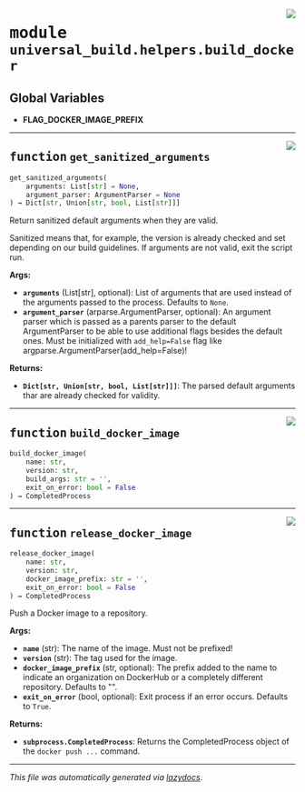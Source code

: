 
<a href="https://github.com/ml-tooling/universal-build/blob/main/src/universal_build/helpers/build_docker.py#L0"><img align="right" style="float:right;" src="https://img.shields.io/badge/-source-cccccc?style=flat-square"></a>

# <kbd>module</kbd> `universal_build.helpers.build_docker`




**Global Variables**
---------------
- **FLAG_DOCKER_IMAGE_PREFIX**

---

<a href="https://github.com/ml-tooling/universal-build/blob/main/src/universal_build/helpers/build_docker.py#L10"><img align="right" style="float:right;" src="https://img.shields.io/badge/-source-cccccc?style=flat-square"></a>

## <kbd>function</kbd> `get_sanitized_arguments`

```python
get_sanitized_arguments(
    arguments: List[str] = None,
    argument_parser: ArgumentParser = None
) → Dict[str, Union[str, bool, List[str]]]
```

Return sanitized default arguments when they are valid. 

Sanitized means that, for example, the version is already checked and set depending on our build guidelines. If arguments are not valid, exit the script run. 



**Args:**
 
 - <b>`arguments`</b> (List[str], optional):  List of arguments that are used instead of the arguments passed to the process. Defaults to `None`. 
 - <b>`argument_parser`</b> (arparse.ArgumentParser, optional):  An argument parser which is passed as a parents parser to the default ArgumentParser to be able to use additional flags besides the default ones. Must be initialized with `add_help=False` flag like argparse.ArgumentParser(add_help=False)! 



**Returns:**
 
 - <b>`Dict[str, Union[str, bool, List[str]]]`</b>:  The parsed default arguments thar are already checked for validity. 


---

<a href="https://github.com/ml-tooling/universal-build/blob/main/src/universal_build/helpers/build_docker.py#L40"><img align="right" style="float:right;" src="https://img.shields.io/badge/-source-cccccc?style=flat-square"></a>

## <kbd>function</kbd> `build_docker_image`

```python
build_docker_image(
    name: str,
    version: str,
    build_args: str = '',
    exit_on_error: bool = False
) → CompletedProcess
```






---

<a href="https://github.com/ml-tooling/universal-build/blob/main/src/universal_build/helpers/build_docker.py#L64"><img align="right" style="float:right;" src="https://img.shields.io/badge/-source-cccccc?style=flat-square"></a>

## <kbd>function</kbd> `release_docker_image`

```python
release_docker_image(
    name: str,
    version: str,
    docker_image_prefix: str = '',
    exit_on_error: bool = False
) → CompletedProcess
```

Push a Docker image to a repository. 



**Args:**
 
 - <b>`name`</b> (str):  The name of the image. Must not be prefixed! 
 - <b>`version`</b> (str):  The tag used for the image. 
 - <b>`docker_image_prefix`</b> (str, optional):  The prefix added to the name to indicate an organization on DockerHub or a completely different repository. Defaults to "". 
 - <b>`exit_on_error`</b> (bool, optional):  Exit process if an error occurs. Defaults to `True`. 



**Returns:**
 
 - <b>`subprocess.CompletedProcess`</b>:  Returns the CompletedProcess object of the `docker push ...` command. 




---

_This file was automatically generated via [lazydocs](https://github.com/ml-tooling/lazydocs)._

